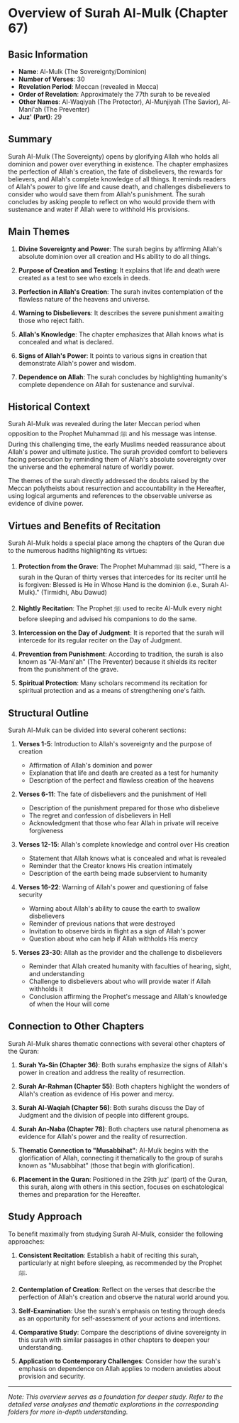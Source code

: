 # Overview of Surah Al-Mulk (Chapter 67)

## Basic Information

- **Name**: Al-Mulk (The Sovereignty/Dominion)
- **Number of Verses**: 30
- **Revelation Period**: Meccan (revealed in Mecca)
- **Order of Revelation**: Approximately the 77th surah to be revealed
- **Other Names**: Al-Waqiyah (The Protector), Al-Munjiyah (The Savior), Al-Mani'ah (The Preventer)
- **Juz' (Part)**: 29

## Summary

Surah Al-Mulk (The Sovereignty) opens by glorifying Allah who holds all dominion and power over everything in existence. The chapter emphasizes the perfection of Allah's creation, the fate of disbelievers, the rewards for believers, and Allah's complete knowledge of all things. It reminds readers of Allah's power to give life and cause death, and challenges disbelievers to consider who would save them from Allah's punishment. The surah concludes by asking people to reflect on who would provide them with sustenance and water if Allah were to withhold His provisions.

## Main Themes

1. **Divine Sovereignty and Power**: The surah begins by affirming Allah's absolute dominion over all creation and His ability to do all things.

2. **Purpose of Creation and Testing**: It explains that life and death were created as a test to see who excels in deeds.

3. **Perfection in Allah's Creation**: The surah invites contemplation of the flawless nature of the heavens and universe.

4. **Warning to Disbelievers**: It describes the severe punishment awaiting those who reject faith.

5. **Allah's Knowledge**: The chapter emphasizes that Allah knows what is concealed and what is declared.

6. **Signs of Allah's Power**: It points to various signs in creation that demonstrate Allah's power and wisdom.

7. **Dependence on Allah**: The surah concludes by highlighting humanity's complete dependence on Allah for sustenance and survival.

## Historical Context

Surah Al-Mulk was revealed during the later Meccan period when opposition to the Prophet Muhammad ﷺ and his message was intense. During this challenging time, the early Muslims needed reassurance about Allah's power and ultimate justice. The surah provided comfort to believers facing persecution by reminding them of Allah's absolute sovereignty over the universe and the ephemeral nature of worldly power.

The themes of the surah directly addressed the doubts raised by the Meccan polytheists about resurrection and accountability in the Hereafter, using logical arguments and references to the observable universe as evidence of divine power.

## Virtues and Benefits of Recitation

Surah Al-Mulk holds a special place among the chapters of the Quran due to the numerous hadiths highlighting its virtues:

1. **Protection from the Grave**: The Prophet Muhammad ﷺ said, "There is a surah in the Quran of thirty verses that intercedes for its reciter until he is forgiven: Blessed is He in Whose Hand is the dominion (i.e., Surah Al-Mulk)." (Tirmidhi, Abu Dawud)

2. **Nightly Recitation**: The Prophet ﷺ used to recite Al-Mulk every night before sleeping and advised his companions to do the same.

3. **Intercession on the Day of Judgment**: It is reported that the surah will intercede for its regular reciter on the Day of Judgment.

4. **Prevention from Punishment**: According to tradition, the surah is also known as "Al-Mani'ah" (The Preventer) because it shields its reciter from the punishment of the grave.

5. **Spiritual Protection**: Many scholars recommend its recitation for spiritual protection and as a means of strengthening one's faith.

## Structural Outline

Surah Al-Mulk can be divided into several coherent sections:

1. **Verses 1-5**: Introduction to Allah's sovereignty and the purpose of creation
   - Affirmation of Allah's dominion and power
   - Explanation that life and death are created as a test for humanity
   - Description of the perfect and flawless creation of the heavens

2. **Verses 6-11**: The fate of disbelievers and the punishment of Hell
   - Description of the punishment prepared for those who disbelieve
   - The regret and confession of disbelievers in Hell
   - Acknowledgment that those who fear Allah in private will receive forgiveness

3. **Verses 12-15**: Allah's complete knowledge and control over His creation
   - Statement that Allah knows what is concealed and what is revealed
   - Reminder that the Creator knows His creation intimately
   - Description of the earth being made subservient to humanity

4. **Verses 16-22**: Warning of Allah's power and questioning of false security
   - Warning about Allah's ability to cause the earth to swallow disbelievers
   - Reminder of previous nations that were destroyed
   - Invitation to observe birds in flight as a sign of Allah's power
   - Question about who can help if Allah withholds His mercy

5. **Verses 23-30**: Allah as the provider and the challenge to disbelievers
   - Reminder that Allah created humanity with faculties of hearing, sight, and understanding
   - Challenge to disbelievers about who will provide water if Allah withholds it
   - Conclusion affirming the Prophet's message and Allah's knowledge of when the Hour will come

## Connection to Other Chapters

Surah Al-Mulk shares thematic connections with several other chapters of the Quran:

1. **Surah Ya-Sin (Chapter 36)**: Both surahs emphasize the signs of Allah's power in creation and address the reality of resurrection.

2. **Surah Ar-Rahman (Chapter 55)**: Both chapters highlight the wonders of Allah's creation as evidence of His power and mercy.

3. **Surah Al-Waqiah (Chapter 56)**: Both surahs discuss the Day of Judgment and the division of people into different groups.

4. **Surah An-Naba (Chapter 78)**: Both chapters use natural phenomena as evidence for Allah's power and the reality of resurrection.

5. **Thematic Connection to "Musabbihat"**: Al-Mulk begins with the glorification of Allah, connecting it thematically to the group of surahs known as "Musabbihat" (those that begin with glorification).

6. **Placement in the Quran**: Positioned in the 29th juz' (part) of the Quran, this surah, along with others in this section, focuses on eschatological themes and preparation for the Hereafter.

## Study Approach

To benefit maximally from studying Surah Al-Mulk, consider the following approaches:

1. **Consistent Recitation**: Establish a habit of reciting this surah, particularly at night before sleeping, as recommended by the Prophet ﷺ.

2. **Contemplation of Creation**: Reflect on the verses that describe the perfection of Allah's creation and observe the natural world around you.

3. **Self-Examination**: Use the surah's emphasis on testing through deeds as an opportunity for self-assessment of your actions and intentions.

4. **Comparative Study**: Compare the descriptions of divine sovereignty in this surah with similar passages in other chapters to deepen your understanding.

5. **Application to Contemporary Challenges**: Consider how the surah's emphasis on dependence on Allah applies to modern anxieties about provision and security.

---

*Note: This overview serves as a foundation for deeper study. Refer to the detailed verse analyses and thematic explorations in the corresponding folders for more in-depth understanding.*

